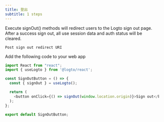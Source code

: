 ```yaml
---
title: 登出
subtitle: 1 steps
---
```

Execute signOut() methods will redirect users to the Logto sign out page. After a success sign out, all use session data and auth status will be cleared. 

```multitextinput
Post sign out redirect URI
```

Add the following code to your web app

```typescript
import React from "react";
import { useLogto } from '@logto/react';

const SignOutButton = () => {
  const { signOut } = useLogto();

  return (
    <button onClick={() => signOut(window.location.origin)}>Sign out</button>
  );
};

export default SignOutButton;
```